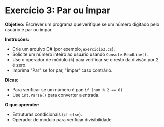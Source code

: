 # Exercício 3: Par ou Ímpar

**Objetivo:** Escrever um programa que verifique se um número digitado pelo usuário é par ou ímpar.

**Instruções:**
- Crie um arquivo C# (por exemplo, `exercicio3.cs`).
- Solicite um número inteiro ao usuário usando `Console.ReadLine()`.
- Use o operador de módulo (`%`) para verificar se o resto da divisão por 2 é zero.
- Imprima "Par" se for par, "Ímpar" caso contrário.

**Dicas:**
- Para verificar se um número é par: `if (num % 2 == 0)`
- Use `int.Parse()` para converter a entrada.

**O que aprender:**
- Estruturas condicionais (`if-else`).
- Operador de módulo para verificar divisibilidade.